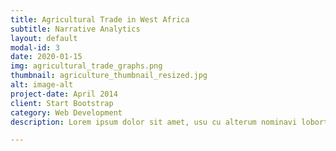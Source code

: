 ```yaml
---
title: Agricultural Trade in West Africa
subtitle: Narrative Analytics 
layout: default
modal-id: 3
date: 2020-01-15
img: agricultural_trade_graphs.png
thumbnail: agriculture_thumbnail_resized.jpg
alt: image-alt
project-date: April 2014
client: Start Bootstrap
category: Web Development
description: Lorem ipsum dolor sit amet, usu cu alterum nominavi lobortis. At duo novum diceret. Tantas apeirian vix et, usu sanctus postulant inciderint ut, populo diceret necessitatibus in vim. Cu eum dicam feugiat noluisse.

---
```

